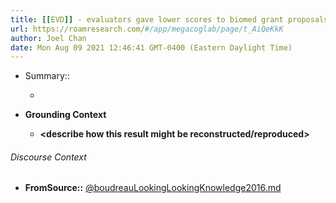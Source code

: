 ```yaml
---
title: [[EVD]] - evaluators gave lower scores to biomed grant proposals that were very novel; but higher scores to proposals that were somewhat novel - [[@boudreauLookingLookingKnowledge2016]]
url: https://roamresearch.com/#/app/megacoglab/page/t_AiQeKkK
author: Joel Chan
date: Mon Aug 09 2021 12:46:41 GMT-0400 (Eastern Daylight Time)
---
```


- Summary::

    - __<summarize the result in a bit more detail here>__
- **Grounding Context**

    - __<describe how this result might be reconstructed/reproduced>__

###### Discourse Context

- **FromSource::** [@boudreauLookingLookingKnowledge2016.md](@boudreauLookingLookingKnowledge2016.md)

